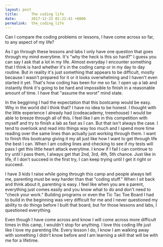```yaml
---
layout: post
title:      The coding life 
date:       2017-12-22 01:22:41 +0000
permalink:  the_coding_life
---
```



Can I compare the coding problems or lessons, I have come across so far, to any aspect of my life?

As I go through these lessons and labs I only have one question that goes through my mind everytime. It's "why the heck is this so hard?" I guess you can say I ask that a lot in my life. Almost everyday I encounter something that I think is hard whether it's in the coding camp or in my day to day routine. But in reality it's just something that appears to be difficult, mostly because I wasn't prepared for it or it looks overwhelming and I haven't even started it yet.  That's how coding has been for me so far. I open up a lab and instantly think it's going to be hard and impossible to finish in a reasonable amount of time. I have that "assume the worst" mind state. 

In the beggining I had the expectation that this bootcamp would be easy. Why in the world did I think that? I have no idea to be honest. I thought with the little experience I already had (codeacademy, treeehouse) I would be able to breeze through all of this. I feel like I am in this competition with myself and try to finish a lab as fast as I can. But that isn't always the case. I tend to overlook and read into things way too much and I spend more time reading over the same lines than actually just working through them. I want to finish this bootcamp giving it my all just like how I want to get through life the best I can. When I am coding lines and checking to see if my tests will pass I get this little heart attack everytime. I know if I fail I can continue to try until I pass them, I always get that 2nd, 3rd, 4th, 5th chance. Just like in life, if I don't succeed in the first try, I can keep trying until I get it right or succeed. 

I have 3 kids I raise while going through this camp and people always tell me, parenting must be way harder than that "coding stuff." When I sit back and think about it, parenting is easy. I feel like when you are a parent, everything just comes easily and you know what to do and don't need to "check your work."  Building programs or even the Tic Tac Toe Board I had to build in the beginning was very difficult for me and I never questioned my ability to do things before I built that board, but for those lessons and labs, I questioned everything. 

Even though I have come across and know I will come across more difficult times in this camp, I wouldn't stop for anything. I love this coding life just like I love my parenting life. Every lesson I do, I know I am walking away with something I didn't know before and I am learning a skill that will be with me for a lifetime. 

